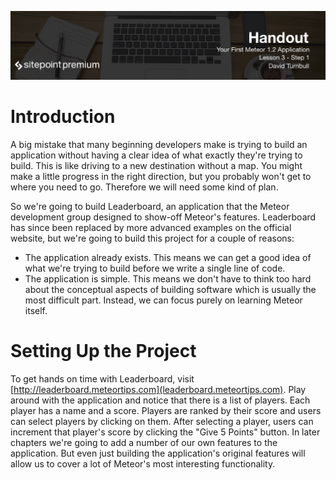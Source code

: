 ![](headings/3.1.png)

# Introduction

A big mistake that many beginning developers make is trying to build an application without having a clear idea of what exactly they're trying to build. This is like driving to a new destination without a map. You might make a little progress in the right direction, but you probably won't get to where you need to go. Therefore we will need some kind of plan.

So we're going to build Leaderboard, an application that the Meteor development group designed to show-off Meteor's features. Leaderboard has since been replaced by more advanced examples on the official website, but we're going to build this project for a couple of reasons:

* The application already exists. This means we can get a good idea of what we're trying to build before we write a single line of code.
* The application is simple. This means we don't have to think too hard about the conceptual aspects of building software which is usually the most difficult part. Instead, we can focus purely on learning Meteor itself.

# Setting Up the Project

To get hands on time with Leaderboard, visit [http://leaderboard.meteortips.com](leaderboard.meteortips.com). Play around with the application and notice that there is a list of players. Each player has a name and a score. Players are ranked by their score and users can select players by clicking on them. After selecting a player, users can increment that player's score by clicking the "Give 5 Points" button. In later chapters we're going to add a number of our own features to the application. But even just building the application's original features will allow us to cover a lot of Meteor's most interesting functionality.